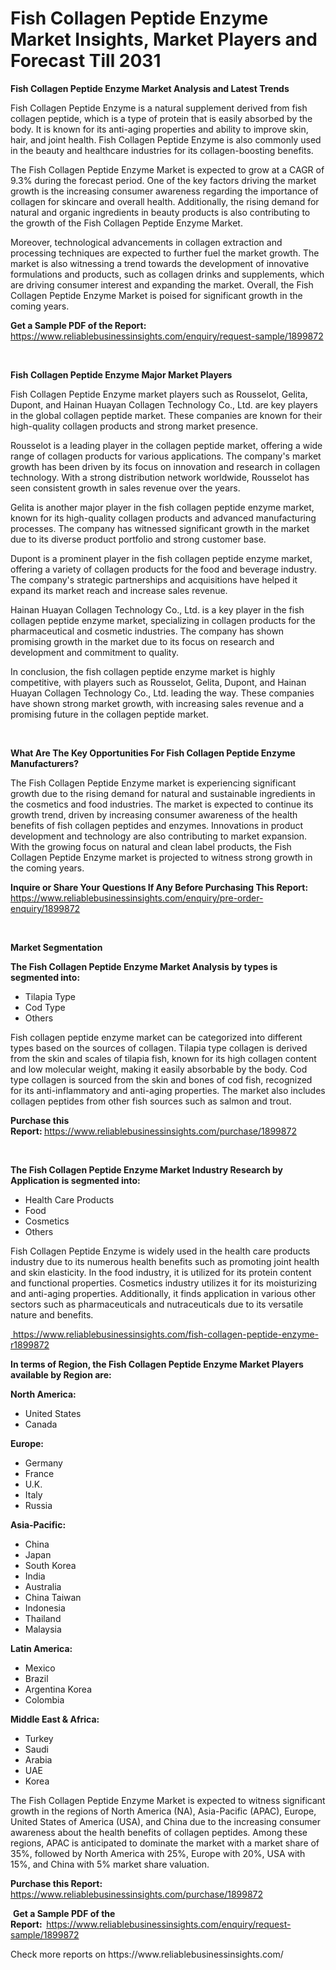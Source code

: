 <p><h1>Fish Collagen Peptide Enzyme Market Insights, Market Players and Forecast Till 2031</h1></p><p><strong>Fish Collagen Peptide Enzyme Market Analysis and Latest Trends</strong></p>
<p><p>Fish Collagen Peptide Enzyme is a natural supplement derived from fish collagen peptide, which is a type of protein that is easily absorbed by the body. It is known for its anti-aging properties and ability to improve skin, hair, and joint health. Fish Collagen Peptide Enzyme is also commonly used in the beauty and healthcare industries for its collagen-boosting benefits.</p><p>The Fish Collagen Peptide Enzyme Market is expected to grow at a CAGR of 9.3% during the forecast period. One of the key factors driving the market growth is the increasing consumer awareness regarding the importance of collagen for skincare and overall health. Additionally, the rising demand for natural and organic ingredients in beauty products is also contributing to the growth of the Fish Collagen Peptide Enzyme Market.</p><p>Moreover, technological advancements in collagen extraction and processing techniques are expected to further fuel the market growth. The market is also witnessing a trend towards the development of innovative formulations and products, such as collagen drinks and supplements, which are driving consumer interest and expanding the market. Overall, the Fish Collagen Peptide Enzyme Market is poised for significant growth in the coming years.</p></p>
<p><strong>Get a Sample PDF of the Report:&nbsp;</strong> <a href="https://www.reliablebusinessinsights.com/enquiry/request-sample/1899872">https://www.reliablebusinessinsights.com/enquiry/request-sample/1899872</a></p>
<p>&nbsp;</p>
<p><strong>Fish Collagen Peptide Enzyme Major Market Players</strong></p>
<p><p>Fish Collagen Peptide Enzyme market players such as Rousselot, Gelita, Dupont, and Hainan Huayan Collagen Technology Co., Ltd. are key players in the global collagen peptide market. These companies are known for their high-quality collagen products and strong market presence.</p><p>Rousselot is a leading player in the collagen peptide market, offering a wide range of collagen products for various applications. The company's market growth has been driven by its focus on innovation and research in collagen technology. With a strong distribution network worldwide, Rousselot has seen consistent growth in sales revenue over the years.</p><p>Gelita is another major player in the fish collagen peptide enzyme market, known for its high-quality collagen products and advanced manufacturing processes. The company has witnessed significant growth in the market due to its diverse product portfolio and strong customer base.</p><p>Dupont is a prominent player in the fish collagen peptide enzyme market, offering a variety of collagen products for the food and beverage industry. The company's strategic partnerships and acquisitions have helped it expand its market reach and increase sales revenue.</p><p>Hainan Huayan Collagen Technology Co., Ltd. is a key player in the fish collagen peptide enzyme market, specializing in collagen products for the pharmaceutical and cosmetic industries. The company has shown promising growth in the market due to its focus on research and development and commitment to quality.</p><p>In conclusion, the fish collagen peptide enzyme market is highly competitive, with players such as Rousselot, Gelita, Dupont, and Hainan Huayan Collagen Technology Co., Ltd. leading the way. These companies have shown strong market growth, with increasing sales revenue and a promising future in the collagen peptide market.</p></p>
<p>&nbsp;</p>
<p><strong>What Are The Key Opportunities For Fish Collagen Peptide Enzyme Manufacturers?</strong></p>
<p><p>The Fish Collagen Peptide Enzyme market is experiencing significant growth due to the rising demand for natural and sustainable ingredients in the cosmetics and food industries. The market is expected to continue its growth trend, driven by increasing consumer awareness of the health benefits of fish collagen peptides and enzymes. Innovations in product development and technology are also contributing to market expansion. With the growing focus on natural and clean label products, the Fish Collagen Peptide Enzyme market is projected to witness strong growth in the coming years.</p></p>
<p><strong>Inquire or Share Your Questions If Any Before Purchasing This Report:</strong> <a href="https://www.reliablebusinessinsights.com/enquiry/pre-order-enquiry/1899872">https://www.reliablebusinessinsights.com/enquiry/pre-order-enquiry/1899872</a></p>
<p>&nbsp;</p>
<p><strong>Market Segmentation</strong></p>
<p><strong>The Fish Collagen Peptide Enzyme Market Analysis by types is segmented into:</strong></p>
<p><ul><li>Tilapia Type</li><li>Cod Type</li><li>Others</li></ul></p>
<p><p>Fish collagen peptide enzyme market can be categorized into different types based on the sources of collagen. Tilapia type collagen is derived from the skin and scales of tilapia fish, known for its high collagen content and low molecular weight, making it easily absorbable by the body. Cod type collagen is sourced from the skin and bones of cod fish, recognized for its anti-inflammatory and anti-aging properties. The market also includes collagen peptides from other fish sources such as salmon and trout.</p></p>
<p><strong>Purchase this Report:&nbsp;</strong><a href="https://www.reliablebusinessinsights.com/purchase/1899872">https://www.reliablebusinessinsights.com/purchase/1899872</a></p>
<p>&nbsp;</p>
<p><strong>The Fish Collagen Peptide Enzyme Market Industry Research by Application is segmented into:</strong></p>
<p><ul><li>Health Care Products</li><li>Food</li><li>Cosmetics</li><li>Others</li></ul></p>
<p><p>Fish Collagen Peptide Enzyme is widely used in the health care products industry due to its numerous health benefits such as promoting joint health and skin elasticity. In the food industry, it is utilized for its protein content and functional properties. Cosmetics industry utilizes it for its moisturizing and anti-aging properties. Additionally, it finds application in various other sectors such as pharmaceuticals and nutraceuticals due to its versatile nature and benefits.</p></p>
<p><a href="https://www.reliablebusinessinsights.com/fish-collagen-peptide-enzyme-r1899872">&nbsp;https://www.reliablebusinessinsights.com/fish-collagen-peptide-enzyme-r1899872</a></p>
<p><strong>In terms of Region, the Fish Collagen Peptide Enzyme Market Players available by Region are:</strong></p>
<p>
    <p> <strong> North America: </strong>
        <ul>
            <li>United States</li>
            <li>Canada</li>
        </ul>
        </p> 
    <p> <strong> Europe: </strong>
        <ul>
            <li>Germany</li>
            <li>France</li>
            <li>U.K.</li>
            <li>Italy</li>
            <li>Russia</li>
        </ul>
        </p> 
    <p> <strong> Asia-Pacific: </strong>
        <ul>
            <li>China</li>
            <li>Japan</li>
            <li>South Korea</li>
            <li>India</li>
            <li>Australia</li>
            <li>China Taiwan</li>
            <li>Indonesia</li>
            <li>Thailand</li>
            <li>Malaysia</li>
        </ul>
        </p> 
    <p> <strong> Latin America: </strong>
        <ul>
            <li>Mexico</li>
            <li>Brazil</li>
            <li>Argentina Korea</li>
            <li>Colombia</li>
        </ul>
        </p> 
    <p> <strong> Middle East & Africa: </strong>
        <ul>
            <li>Turkey</li>
            <li>Saudi</li>
            <li>Arabia</li>
            <li>UAE</li>
            <li>Korea</li>
        </ul>
    </p>
    </p>
<p><p>The Fish Collagen Peptide Enzyme Market is expected to witness significant growth in the regions of North America (NA), Asia-Pacific (APAC), Europe, United States of America (USA), and China due to the increasing consumer awareness about the health benefits of collagen peptides. Among these regions, APAC is anticipated to dominate the market with a market share of 35%, followed by North America with 25%, Europe with 20%, USA with 15%, and China with 5% market share valuation.</p></p>
<p><strong>Purchase this Report: </strong><a href="https://www.reliablebusinessinsights.com/purchase/1899872">https://www.reliablebusinessinsights.com/purchase/1899872</a></p>
<p>&nbsp;<strong>Get a Sample PDF of the Report:&nbsp;&nbsp;</strong><a href="https://www.reliablebusinessinsights.com/enquiry/request-sample/1899872">https://www.reliablebusinessinsights.com/enquiry/request-sample/1899872</a></p>
<p><strong></strong></p>
<p>Check more reports on https://www.reliablebusinessinsights.com/</p>